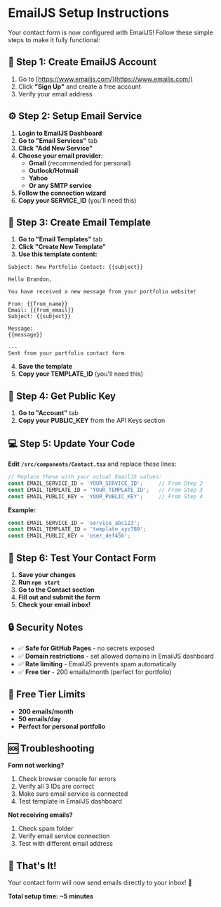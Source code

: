 # EmailJS Setup Instructions

Your contact form is now configured with EmailJS! Follow these simple steps to make it fully functional:

## 📧 Step 1: Create EmailJS Account

1. Go to [https://www.emailjs.com/](https://www.emailjs.com/)
2. Click **"Sign Up"** and create a free account
3. Verify your email address

## ⚙️ Step 2: Setup Email Service

1. **Login to EmailJS Dashboard**
2. **Go to "Email Services"** tab
3. **Click "Add New Service"**
4. **Choose your email provider:**
   - **Gmail** (recommended for personal)
   - **Outlook/Hotmail**
   - **Yahoo**
   - **Or any SMTP service**
5. **Follow the connection wizard**
6. **Copy your SERVICE_ID** (you'll need this)

## 📝 Step 3: Create Email Template

1. **Go to "Email Templates"** tab
2. **Click "Create New Template"**
3. **Use this template content:**

```
Subject: New Portfolio Contact: {{subject}}

Hello Brandon,

You have received a new message from your portfolio website!

From: {{from_name}}
Email: {{from_email}}
Subject: {{subject}}

Message:
{{message}}

---
Sent from your portfolio contact form
```

4. **Save the template**
5. **Copy your TEMPLATE_ID** (you'll need this)

## 🔑 Step 4: Get Public Key

1. **Go to "Account"** tab
2. **Copy your PUBLIC_KEY** from the API Keys section

## 💻 Step 5: Update Your Code

**Edit `/src/components/Contact.tsx`** and replace these lines:

```typescript
// Replace these with your actual EmailJS values:
const EMAIL_SERVICE_ID = 'YOUR_SERVICE_ID';     // From Step 2
const EMAIL_TEMPLATE_ID = 'YOUR_TEMPLATE_ID';   // From Step 3  
const EMAIL_PUBLIC_KEY = 'YOUR_PUBLIC_KEY';     // From Step 4
```

**Example:**
```typescript
const EMAIL_SERVICE_ID = 'service_abc123';
const EMAIL_TEMPLATE_ID = 'template_xyz789';
const EMAIL_PUBLIC_KEY = 'user_def456';
```

## 🚀 Step 6: Test Your Contact Form

1. **Save your changes**
2. **Run `npm start`**
3. **Go to the Contact section**
4. **Fill out and submit the form**
5. **Check your email inbox!**

## 🔒 Security Notes

- ✅ **Safe for GitHub Pages** - no secrets exposed
- ✅ **Domain restrictions** - set allowed domains in EmailJS dashboard
- ✅ **Rate limiting** - EmailJS prevents spam automatically
- ✅ **Free tier** - 200 emails/month (perfect for portfolio)

## 🎯 Free Tier Limits

- **200 emails/month**
- **50 emails/day**
- **Perfect for personal portfolio**

## 🆘 Troubleshooting

**Form not working?**
1. Check browser console for errors
2. Verify all 3 IDs are correct
3. Make sure email service is connected
4. Test template in EmailJS dashboard

**Not receiving emails?**
1. Check spam folder
2. Verify email service connection
3. Test with different email address

## 🌟 That's It!

Your contact form will now send emails directly to your inbox! 🎉

**Total setup time: ~5 minutes**